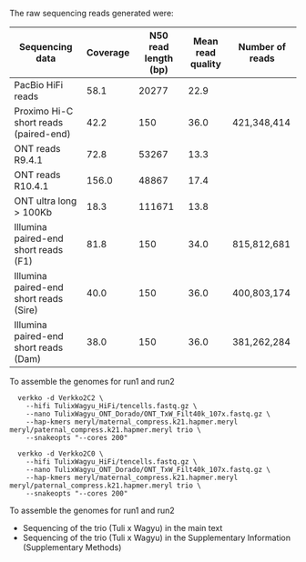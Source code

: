 The raw sequencing reads generated were:

| Sequencing   data                        |  Coverage       | N50 read length (bp) |  Mean read quality              | Number of reads      |
|------------------------------------------|-----------------|----------------------|---------------------------------|----------------------|
| PacBio HiFi reads                        |           58.1  | 20277                |                           22.9  |                      |
| Proximo Hi-C short reads   (paired-end)  |           42.2  | 150                  |                           36.0  |         421,348,414  |
| ONT reads R9.4.1                         |           72.8  | 53267                |                           13.3  |                      |
| ONT reads R10.4.1                        |         156.0   | 48867                |                           17.4  |                      |
| ONT ultra long > 100Kb                   |       18.3      | 111671               |                           13.8  |                      |
| Illumina paired-end short   reads (F1)   |           81.8  | 150                  |                           34.0  |         815,812,681  |
| Illumina paired-end short   reads (Sire) |           40.0  | 150                  |                           36.0  |         400,803,174  |
| Illumina paired-end short   reads (Dam)  |           38.0  | 150                  |                           36.0  |         381,262,284  |

To assemble the genomes for run1 and run2

      verkko -d Verkko2C2 \
        --hifi TulixWagyu_HiFi/tencells.fastq.gz \
        --nano TulixWagyu_ONT_Dorado/ONT_TxW_Filt40k_107x.fastq.gz \
        --hap-kmers meryl/maternal_compress.k21.hapmer.meryl meryl/paternal_compress.k21.hapmer.meryl trio \
        --snakeopts "--cores 200"

      verkko -d Verkko2C0 \
        --hifi TulixWagyu_HiFi/tencells.fastq.gz \
        --nano TulixWagyu_ONT_Dorado/ONT_TxW_Filt40k_107x.fastq.gz \
        --hap-kmers meryl/maternal_compress.k21.hapmer.meryl meryl/paternal_compress.k21.hapmer.meryl trio \
        --snakeopts "--cores 200"

To assemble the genomes for run1 and run2

- Sequencing of the trio (Tuli x Wagyu) in the main text    
- Sequencing of the trio (Tuli x Wagyu) in the Supplementary Information (Supplementary Methods)
